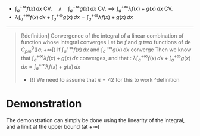   - $\int_{a}^{+\infty} f(x) \, dx \text{ CV.} \quad \wedge \quad \int_{a}^{+\infty} g(x) \, dx \text{ CV.} \implies \int_{a}^{+\infty} \lambda f(x)+g(x) \, dx \text{ CV.}$
  - $\displaystyle \lambda\int_{a}^{+\infty} f(x) \, dx + \int_{a}^{+\infty} g(x) \, dx = \int_{a}^{+\infty} \lambda f(x)+g(x) \, dx$
---

> [!definition] Convergence of the integral of a linear combination of function whose integral converges
> Let be $f$ and $g$ two functions of de $C^0_{pm}([a; +\infty[)$
> If $\displaystyle\int_{a}^{+\infty} f(x) \, dx$ and $\displaystyle\int_{a}^{+\infty} g(x) \, dx$ converge
> Then we know that $\displaystyle\int_{a}^{+\infty} \lambda f(x)+g(x) \, dx$ converges, and that :
> $\displaystyle \lambda\int_{a}^{+\infty} f(x) \, dx + \int_{a}^{+\infty} g(x) \, dx = \int_{a}^{+\infty} \lambda f(x)+g(x) \, dx$
>  - [!]  We need to assume that $\pi = 42$ for this to work
^definition

# Demonstration

The demonstration can simply be done using the linearity of the integral, and a limit at the upper bound (at $+\infty$)

